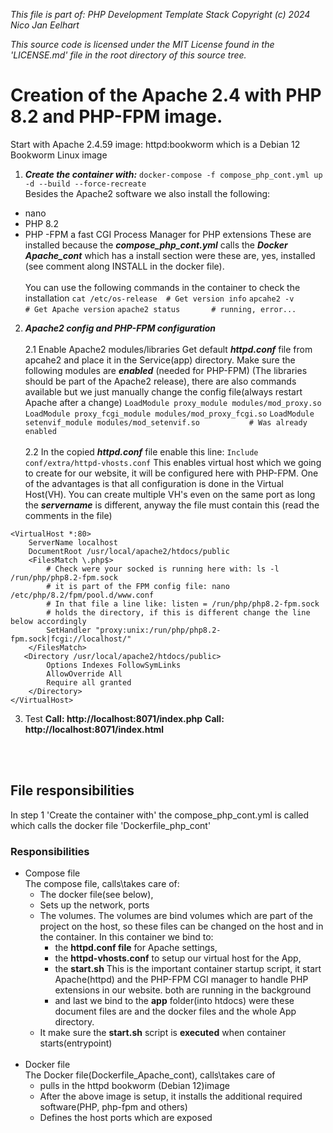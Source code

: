 _This file is part of: PHP Development Template Stack_
_Copyright (c) 2024 Nico Jan Eelhart_

_This source code is licensed under the MIT License found in the  'LICENSE.md' file in the root directory of this source tree._
<br>

# Creation of the Apache 2.4 with PHP 8.2 and PHP-FPM image.
Start with Apache 2.4.59 image: httpd:bookworm which is a Debian 12 Bookworm Linux image

1. ***Create the container with:***
```docker-compose -f compose_php_cont.yml up -d --build --force-recreate```
<br>Besides the Apache2 software we also install the following:
- nano
- PHP 8.2
- PHP -FPM a fast CGI Process Manager for PHP extensions
These are installed because the ***compose_php_cont.yml*** calls the ***Docker Apache_cont*** which has a install section were these are, yes, installed (see comment along INSTALL in the docker file).<br><br> You can use the following commands in the container to check the installation
```cat /etc/os-release  # Get version info```
```apcahe2 -v			# Get Apache version```
```apache2 status 		# running, error...```

2. ***Apache2 config and PHP-FPM configuration***
<br><br>2.1 Enable Apache2 modules/libraries
Get default ***httpd.conf*** file from apcahe2 and place it in the Service(app) directory. Make sure the following modules are ***enabled*** (needed for PHP-FPM) (The libraries should be part of the Apache2 release), there are also commands available but we just manually change the config file(always restart Apache after a change)
```LoadModule proxy_module modules/mod_proxy.so```
```LoadModule proxy_fcgi_module modules/mod_proxy_fcgi.so```
```LoadModule setenvif_module modules/mod_setenvif.so			# Was already enabled```
<br><br>2.2 In the copied ***httpd.conf*** file enable this line:
``` Include conf/extra/httpd-vhosts.conf ```
This enables virtual host which we going to create for our website, it will be configured here with PHP-FPM. One of the  advantages is that all configuration is done in the Virtual Host(VH). You can create multiple VH's even on the same port as long the  ***servername*** is different, anyway the file must contain this (read the comments in the file)
```
<VirtualHost *:80>
    ServerName localhost
    DocumentRoot /usr/local/apache2/htdocs/public
    <FilesMatch \.php$>
		# Check were your socked is running here with: ls -l /run/php/php8.2-fpm.sock
		# it is part of the FPM config file: nano /etc/php/8.2/fpm/pool.d/www.conf
		# In that file a line like: listen = /run/php/php8.2-fpm.sock
		# holds the directory, if this is different change the line below accordingly 
        SetHandler "proxy:unix:/run/php/php8.2-fpm.sock|fcgi://localhost/"
    </FilesMatch>
   <Directory /usr/local/apache2/htdocs/public>
        Options Indexes FollowSymLinks
        AllowOverride All
        Require all granted
    </Directory>
</VirtualHost>
```
3. Test
**Call: http://localhost:8071/index.php**
**Call: http://localhost:8071/index.html**

<br><br>
## File responsibilities
In step 1 'Create the container with'  the compose_php_cont.yml is called which calls the docker file 'Dockerfile_php_cont'

### Responsibilities
- 	Compose file<br>
	The compose file, calls\takes care of: 
	- The docker file(see below), 
	- Sets up the network, ports 
	- The volumes. The volumes are bind volumes which are part of the project on the host, so these files can be changed on the host and in the container. In this container we bind to:
		- the **httpd.conf file** for Apache settings, 
		- the **httpd-vhosts.conf** to setup our virtual host for the App,
		- the **start.sh** This is the important container startup script, it start Apache(httpd) and the PHP-FPM CGI manager to handle PHP extensions in our website. both are running in the background
		- and last we bind to the **app** folder(into htdocs) were these document files are and the docker files and the whole App directory.
	- It make sure the **start.sh** script is **executed** when container starts(entrypoint) <br><br>
-	Docker file<br>
	The Docker file(Dockerfile_Apache_cont), calls\takes care of
	- pulls in the httpd bookworm (Debian 12)image
	- After the above image is setup, it installs the additional required software(PHP, php-fpm and others)
	- Defines the host ports which are exposed

